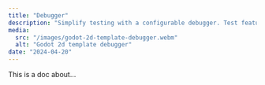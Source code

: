 ```yaml
---
title: "Debugger"
description: "Simplify testing with a configurable debugger. Test features like saving sessions, toggling player collisions, restoring health, or blocking enemies. The debugger is extendable, so you can add custom functionalities as needed."
media:
  src: "/images/godot-2d-template-debugger.webm"
  alt: "Godot 2d template debugger"
date: "2024-04-20"
---
```


This is a doc about...